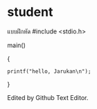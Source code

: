 ﻿# student
แบบฝึกหัด
#include <stdio.h>

  main()
  
  {
  
    printf("hello, Jarukan\n");
    
  }
  
Edited by Github Text Editor.
